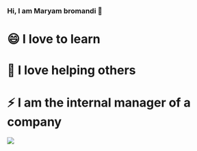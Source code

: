 ### Hi, I am Maryam bromandi 👋

# 😄 I love to learn

# 💞️ I love helping others

# ⚡ I am the internal manager of a company

<a href=&quothttps://github.com/maryambromandi&quot>
<img align=&quotcenter&quot src=&quothttps://github-readme-stats.vercel.app/api?username=maryambromandi&show_icons=true&count_private=true&include_all_commits=true&quot /></a>
